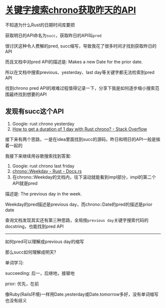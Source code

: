 # [关键字搜索chrono获取昨天的API](/2020/07/how_to_search_chrono_yesterday_api.md)

不知道为什么Rust的日期时间库要把

获取明日的API命名为`succ`，获取昨日的API叫`pred`

很讨厌这种令人费解的pred, succ缩写，导致我花了很多时间才找到获取昨日的API

而且文档中对pred API的描述是: Makes a new Date for the prior date.

所以在文档中搜索previous、yesterday、last day等关键字都无法检索到pred API

找到chrono pred API的艰难过程值得记录一下，分享下我是如何逐步缩小搜索范围最终找到想要的API

## 发现有succ这个API

1. Google: rust chrono yesterday
2. [How to get a duration of 1 day with Rust chrono? - Stack Overflow](https://stackoverflow.com/questions/59662500/how-to-get-a-duration-of-1-day-with-rust-chrono)

接下来有两个思路，一是在idea里面找到succ的源码，昨日和明日的API一般是挨着一起的

我接下来继续用谷歌搜索找到答案:

1. Google: rust chrono last friday
2. [chrono::Weekday - Rust - Docs.rs](https://docs.rs/chrono/0.3.0/chrono/enum.Weekday.html)
3. 在chrono::Weekday的文档内，往下滚动就能看到impl部分，impl的第二个API就是pred

描述是: The previous day in the week.

Weekday的pred描述是previous day，而chrono::Date的pred的描述是prior date

查询文档发现其实还有第三种思路，全局按`previous day`关键字搜索代码的docstring，也能找到pred API

---

如何pred可以理解成previous day的缩写

那么succ如何理解成明天?

单词学习:

succeeding: 后一，后继地，接替地

prior: 优先，在前

像Ruby(Rails环境)一样用Date.yesterday或Date.tomorrow多好，没有单词缩写也没有歧义
